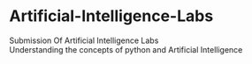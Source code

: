 # Artificial-Intelligence-Labs
Submission Of Artificial Intelligence Labs
<br>
Understanding the concepts of python and Artificial Intelligence
